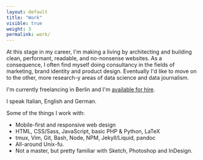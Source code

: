 ```yaml
---
layout: default
title: "Work"
visible: true
weight: 3
permalink: work/
---
```


At this stage in my career, I'm making a living by architecting and building clean, performant, readable, and no-nonsense websites. As a consequence, I often find myself doing consultancy in the fields of marketing, brand identity and product design. Eventually I'd like to move on to the other, more research-y areas of data science and data journalism.

I'm currently freelancing in Berlin and I'm [available for hire](/contact).

I speak Italian, English and German.

Some of the things I work with:

- Mobile-first and responsive web design
- HTML, CSS/Sass, JavaScript, basic PHP & Python, LaTeX
- tmux, Vim, Git, Bash, Node, NPM, Jekyll/Liquid, pandoc
- All-around Unix-fu.
- Not a master, but pretty familiar with Sketch, Photoshop and InDesign.
